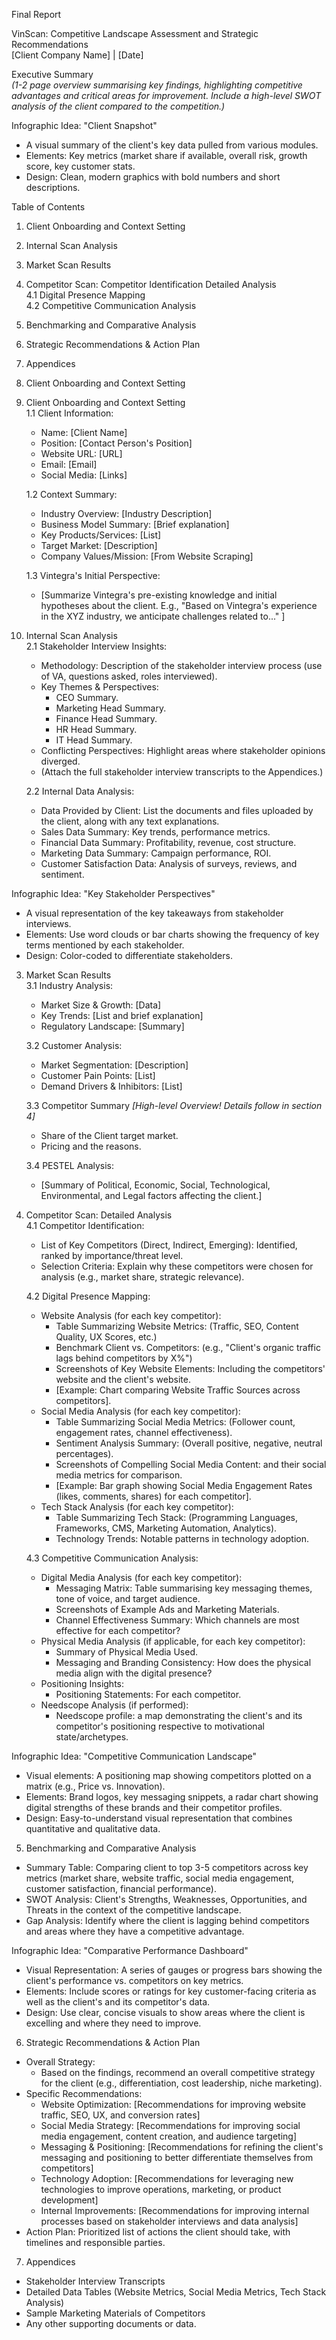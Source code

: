 Final Report

VinScan: Competitive Landscape Assessment and Strategic Recommendations  
\[Client Company Name\] | \[Date\]

Executive Summary  
*(1-2 page overview summarising key findings, highlighting competitive advantages and critical areas for improvement. Include a high-level SWOT analysis of the client compared to the competition.)*

Infographic Idea: "Client Snapshot"

* A visual summary of the client's key data pulled from various modules.  
* Elements: Key metrics (market share if available, overall risk, growth score, key customer stats.  
* Design: Clean, modern graphics with bold numbers and short descriptions.

Table of Contents

1. Client Onboarding and Context Setting  
2. Internal Scan Analysis  
3. Market Scan Results  
4. Competitor Scan: Competitor Identification Detailed Analysis  
   4.1 Digital Presence Mapping  
   4.2 Competitive Communication Analysis  
5. Benchmarking and Comparative Analysis  
6. Strategic Recommendations & Action Plan  
7. Appendices  
8. Client Onboarding and Context Setting  
     
1. Client Onboarding and Context Setting  
   1.1 Client Information:  
   * Name: \[Client Name\]  
   * Position: \[Contact Person's Position\]  
   * Website URL: \[URL\]  
   * Email: \[Email\]  
   * Social Media: \[Links\]

   1.2 Context Summary:

   * Industry Overview: \[Industry Description\]  
   * Business Model Summary: \[Brief explanation\]  
   * Key Products/Services: \[List\]  
   * Target Market: \[Description\]  
   * Company Values/Mission: \[From Website Scraping\]

   1.3 Vintegra's Initial Perspective:

   * \[Summarize Vintegra's pre-existing knowledge and initial hypotheses about the client. E.g., "Based on Vintegra's experience in the XYZ industry, we anticipate challenges related to..." \]  
2. Internal Scan Analysis  
   2.1 Stakeholder Interview Insights:  
   * Methodology: Description of the stakeholder interview process (use of VA, questions asked, roles interviewed).  
   * Key Themes & Perspectives:  
     * CEO Summary.  
     * Marketing Head Summary.  
     * Finance Head Summary.  
     * HR Head Summary.  
     * IT Head Summary.  
   * Conflicting Perspectives: Highlight areas where stakeholder opinions diverged.  
   * (Attach the full stakeholder interview transcripts to the Appendices.)

   2.2 Internal Data Analysis:

   * Data Provided by Client: List the documents and files uploaded by the client, along with any text explanations.  
   * Sales Data Summary: Key trends, performance metrics.  
   * Financial Data Summary: Profitability, revenue, cost structure.  
   * Marketing Data Summary: Campaign performance, ROI.  
   * Customer Satisfaction Data: Analysis of surveys, reviews, and sentiment.

Infographic Idea: "Key Stakeholder Perspectives"

* A visual representation of the key takeaways from stakeholder interviews.  
* Elements: Use word clouds or bar charts showing the frequency of key terms mentioned by each stakeholder.  
* Design: Color-coded to differentiate stakeholders.  
    
3. Market Scan Results  
   3.1 Industry Analysis:  
   * Market Size & Growth: \[Data\]  
   * Key Trends: \[List and brief explanation\]  
   * Regulatory Landscape: \[Summary\]

   3.2 Customer Analysis:

   * Market Segmentation: \[Description\]  
   * Customer Pain Points: \[List\]  
   * Demand Drivers & Inhibitors: \[List\]

   3.3 Competitor Summary *\[High-level Overview\! Details follow in section 4\]*

   * Share of the Client target market.  
   * Pricing and the reasons.

   3.4 PESTEL Analysis:

   * \[Summary of Political, Economic, Social, Technological, Environmental, and Legal factors affecting the client.\]  
4. Competitor Scan: Detailed Analysis  
   4.1 Competitor Identification:  
   * List of Key Competitors (Direct, Indirect, Emerging): Identified, ranked by importance/threat level.  
   * Selection Criteria: Explain why these competitors were chosen for analysis (e.g., market share, strategic relevance).

   4.2 Digital Presence Mapping:

   * Website Analysis (for each key competitor):  
     * Table Summarizing Website Metrics: (Traffic, SEO, Content Quality, UX Scores, etc.)  
     * Benchmark Client vs. Competitors: (e.g., "Client's organic traffic lags behind competitors by X%")  
     * Screenshots of Key Website Elements: Including the competitors' website and the client's website.  
     * \[Example: Chart comparing Website Traffic Sources across competitors\].  
   * Social Media Analysis (for each key competitor):  
     * Table Summarizing Social Media Metrics: (Follower count, engagement rates, channel effectiveness).  
     * Sentiment Analysis Summary: (Overall positive, negative, neutral percentages).  
     * Screenshots of Compelling Social Media Content: and their social media metrics for comparison.  
     * \[Example: Bar graph showing Social Media Engagement Rates (likes, comments, shares) for each competitor\].  
   * Tech Stack Analysis (for each key competitor):  
     * Table Summarizing Tech Stack: (Programming Languages, Frameworks, CMS, Marketing Automation, Analytics).  
     * Technology Trends: Notable patterns in technology adoption.

   4.3 Competitive Communication Analysis:

   * Digital Media Analysis (for each key competitor):  
     * Messaging Matrix: Table summarising key messaging themes, tone of voice, and target audience.  
     * Screenshots of Example Ads and Marketing Materials.  
     * Channel Effectiveness Summary: Which channels are most effective for each competitor?  
   * Physical Media Analysis (if applicable, for each key competitor):  
     * Summary of Physical Media Used.  
     * Messaging and Branding Consistency: How does the physical media align with the digital presence?  
   * Positioning Insights:  
     * Positioning Statements: For each competitor.  
   * Needscope Analysis (if performed):  
     * Needscope profile: a map demonstrating the client's and its competitor's positioning respective to motivational state/archetypes.

Infographic Idea: "Competitive Communication Landscape"

* Visual elements: A positioning map showing competitors plotted on a matrix (e.g., Price vs. Innovation).  
* Elements: Brand logos, key messaging snippets, a radar chart showing digital strengths of these brands and their competitor profiles.  
* Design: Easy-to-understand visual representation that combines quantitative and qualitative data.  
5. Benchmarking and Comparative Analysis  
* Summary Table: Comparing client to top 3-5 competitors across key metrics (market share, website traffic, social media engagement, customer satisfaction, financial performance).  
* SWOT Analysis: Client's Strengths, Weaknesses, Opportunities, and Threats in the context of the competitive landscape.  
* Gap Analysis: Identify where the client is lagging behind competitors and areas where they have a competitive advantage.

Infographic Idea: "Comparative Performance Dashboard"

* Visual Representation: A series of gauges or progress bars showing the client's performance vs. competitors on key metrics.  
* Elements: Include scores or ratings for key customer-facing criteria as well as the client's and its competitor's data.  
* Design: Use clear, concise visuals to show areas where the client is excelling and where they need to improve.  
6. Strategic Recommendations & Action Plan  
* Overall Strategy:  
  * Based on the findings, recommend an overall competitive strategy for the client (e.g., differentiation, cost leadership, niche marketing).  
* Specific Recommendations:  
  * Website Optimization: \[Recommendations for improving website traffic, SEO, UX, and conversion rates\]  
  * Social Media Strategy: \[Recommendations for improving social media engagement, content creation, and audience targeting\]  
  * Messaging & Positioning: \[Recommendations for refining the client's messaging and positioning to better differentiate themselves from competitors\]  
  * Technology Adoption: \[Recommendations for leveraging new technologies to improve operations, marketing, or product development\]  
  * Internal Improvements: \[Recommendations for improving internal processes based on stakeholder interviews and data analysis\]  
* Action Plan: Prioritized list of actions the client should take, with timelines and responsible parties.  
    
7. Appendices  
* Stakeholder Interview Transcripts  
* Detailed Data Tables (Website Metrics, Social Media Metrics, Tech Stack Analysis)  
* Sample Marketing Materials of Competitors  
* Any other supporting documents or data.